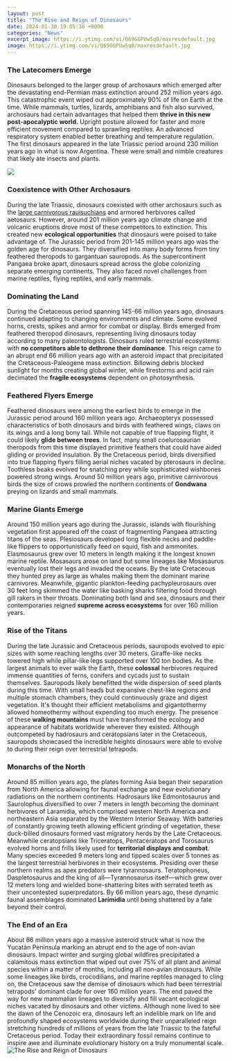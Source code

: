 ```yaml
---
layout: post
title: "The Rise and Reign of Dinosaurs"
date: 2024-01-30 19:05:38 +0000
categories: "News"
excerpt_image: https://i.ytimg.com/vi/Q69GGPUw5q0/maxresdefault.jpg
image: https://i.ytimg.com/vi/Q69GGPUw5q0/maxresdefault.jpg
---
```


### The Latecomers Emerge
Dinosaurs belonged to the larger group of archosaurs which emerged after the devastating end-Permian mass extinction around 252 million years ago. This catastrophic event wiped out approximately 90% of life on Earth at the time. While mammals, turtles, lizards, amphibians and fish also survived, archosaurs had certain advantages that helped them **thrive in this new post-apocalyptic world.** Upright posture allowed for faster and more efficient movement compared to sprawling reptiles. An advanced respiratory system enabled better breathing and temperature regulation. The first dinosaurs appeared in the late Triassic period around 230 million years ago in what is now Argentina. These were small and nimble creatures that likely ate insects and plants.

![](https://content.api.news/v3/images/bin/ad577e8ca4e9c0c66befdd661a4e493c)
### Coexistence with Other Archosaurs 
During the late Triassic, dinosaurs coexisted with other archosaurs such as the [large carnivorous rauisuchians](https://yt.io.vn/collection/aispuro) and armored herbivores called aetosaurs. However, around 201 million years ago climate change and volcanic eruptions drove most of these competitors to extinction. This created new **ecological opportunities** that dinosaurs were poised to take advantage of. The Jurassic period from 201-145 million years ago was the golden age for dinosaurs. They diversified into many body forms from tiny feathered theropods to gargantuan sauropods. As the supercontinent Pangaea broke apart, dinosaurs spread across the globe colonizing separate emerging continents. They also faced novel challenges from marine reptiles, flying reptiles, and early mammals.
### Dominating the Land 
During the Cretaceous period spanning 145-66 million years ago, dinosaurs continued adapting to changing environments and climate. Some evolved horns, crests, spikes and armor for combat or display. Birds emerged from feathered theropod dinosaurs, representing living dinosaurs today according to many paleontologists. Dinosaurs ruled terrestrial ecosystems with **no competitors able to dethrone their dominance**. This reign came to an abrupt end 66 million years ago with an asteroid impact that precipitated the Cretaceous-Paleogene mass extinction. Billowing debris blocked sunlight for months creating global winter, while firestorms and acid rain decimated the **fragile ecosystems** dependent on photosynthesis. 
### Feathered Flyers Emerge
Feathered dinosaurs were among the earliest birds to emerge in the Jurassic period around 160 million years ago. Archaeopteryx possessed characteristics of both dinosaurs and birds with feathered wings, claws on its wings and a long bony tail. While not capable of true flapping flight, it could likely **glide between trees**. In fact, many small coelurosaurian theropods from this time displayed primitive feathers that could have aided gliding or provided insulation. By the Cretaceous period, birds diversified into true flapping flyers filling aerial niches vacated by pterosaurs in decline. Toothless beaks evolved for snatching prey while sophisticated wishbones powered strong wings. Around 50 million years ago, primitive carnivorous birds the size of crows prowled the northern continents of **Gondwana** preying on lizards and small mammals. 
### Marine Giants Emerge
Around 150 million years ago during the Jurassic, islands with flourishing vegetation first appeared off the coast of fragmenting Pangaea attracting titans of the seas. Plesiosaurs developed long flexible necks and paddle-like flippers to opportunistically feed on squid, fish and ammonites. Elasmosaurus grew over 10 meters in length making it the longest known marine reptile. Mosasaurs arose on land but some lineages like Mosasaurus eventually lost their legs and invaded the oceans. By the late Cretaceous they hunted prey as large as whales making them the dominant marine carnivores. Meanwhile, gigantic plankton-feeding pachypleurosaurs over 30 feet long skimmed the water like basking sharks filtering food through gill rakers in their throats. Dominating both land and sea, dinosaurs and their contemporaries reigned **supreme across ecosystems** for over 160 million years. 
### Rise of the Titans
During the late Jurassic and Cretaceous periods, sauropods evolved to epic sizes with some reaching lengths over 30 meters. Giraffe-like necks towered high while pillar-like legs supported over 100 ton bodies. As the largest animals to ever walk the Earth, these **colossal** herbivores required immense quantities of ferns, conifers and cycads just to sustain themselves. Sauropods likely benefitted the wide dispersion of seed plants during this time. With small heads but expansive chest-like regions and multiple stomach chambers, they could continuously graze and digest vegetation. It's thought their efficient metabolisms and gigantothermy allowed homeothermy without expending too much energy. The presence of these **walking mountains** must have transformed the ecology and appearance of habitats worldwide wherever they existed. Although outcompeted by hadrosaurs and ceratopsians later in the Cretaceous, sauropods showcased the incredible heights dinosaurs were able to evolve to during their reign over terrestrial tetrapods.
### Monarchs of the North
Around 85 million years ago, the plates forming Asia began their separation from North America allowing for faunal exchange and new evolutionary radiations on the northern continents. Hadrosaurs like Edmontosaurus and Saurolophus diversified to over 7 meters in length becoming the dominant herbivores of Laramidia, which comprised western North America and northeastern Asia separated by the Western Interior Seaway. With batteries of constantly growing teeth allowing efficient grinding of vegetation, these duck-billed dinosaurs formed vast migratory herds by the Late Cretaceous. Meanwhile ceratopsians like Triceratops, Pentaceratops and Torosaurus evolved horns and frills likely used for **territorial displays and combat**. Many species exceeded 9 meters long and tipped scales over 5 tonnes as the largest terrestrial herbivores in their ecosystems. Presiding over these northern realms as apex predators were tyrannosaurs. Teratophoneus, Daspletosaurus and the king of all—Tyrannosaurus itself—which grew over 12 meters long and wielded bone-shattering bites with serrated teeth as their uncontested superpredators. By 66 million years ago, these dynamic faunal assemblages dominated **Larimidia** until being shattered by a fate beyond their control.
### The End of an Era
About 66 million years ago a massive asteroid struck what is now the Yucatán Peninsula marking an abrupt end to the age of non-avian dinosaurs. Impact winter and surging global wildfires precipitated a calamitous mass extinction that wiped out over 75% of all plant and animal species within a matter of months, including all non-avian dinosaurs. While some lineages like birds, crocodilians, and marine reptiles managed to cling on, the Cretaceous saw the demise of dinosaurs which had been terrestrial tetrapods' dominant clade for over 160 million years. The end paved the way for new mammalian lineages to diversify and fill vacant ecological niches vacated by dinosaurs and other victims. Although none lived to see the dawn of the Cenozoic era, dinosaurs left an indelible mark on life and profoundly shaped ecosystems worldwide during their unparalleled reign stretching hundreds of millions of years from the late Triassic to the fateful Cretaceous period. Today their extraordinary fossil remains continue to inspire awe and illuminate evolutionary history on a truly monumental scale.
![The Rise and Reign of Dinosaurs](https://i.ytimg.com/vi/Q69GGPUw5q0/maxresdefault.jpg)